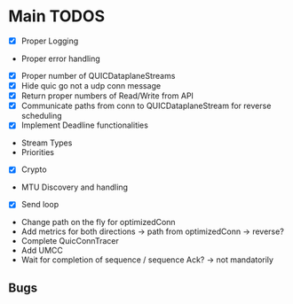 # Main TODOS

- [x] Proper Logging
- Proper error handling
- [x] Proper number of QUICDataplaneStreams
- [x] Hide quic go not a udp conn message
- [x] Return proper numbers of Read/Write from API
- [x] Communicate paths from conn to QUICDataplaneStream for reverse scheduling
- [x] Implement Deadline functionalities
- Stream Types
- Priorities
- [x] Crypto
- MTU Discovery and handling
- [x] Send loop
- Change path on the fly for optimizedConn
- Add metrics for both directions -> path from optimizedConn -> reverse?
- Complete QuicConnTracer
- Add UMCC
- Wait for completion of sequence / sequence Ack? -> not mandatorily

## Bugs
